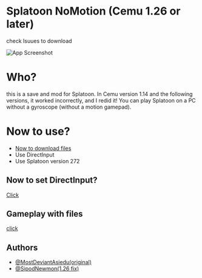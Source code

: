 
# Splatoon NoMotion (Cemu 1.26 or later)

check Isuues to download

![App Screenshot](https://cdn.discordapp.com/attachments/1005861052510117948/1005861123108647073/1con.png)

# Who?
this is a save and mod for Splatoon. In Cemu version 1.14 and the following versions, 
it worked incorrectly, and I redid it!  You can play Splatoon on a PC without a gyroscope (without a motion gamepad).

# Now to use?
 - [Now to download files](https://www.youtube.com/watch?v=bk0EtuDO3DQ&t)
 - Use DirectInput
 - Use Splatoon version 272





## Now to set DirectInput?
 [Click](https://youtu.be/bk0EtuDO3DQ?t=211)






## Gameplay with files

[click](https://youtu.be/bk0EtuDO3DQ?t=231)

## Authors

- [@MostDeviantAsiedu(original)](https://www.youtube.com/c/MostDeviantAsiedu)
- [@SipodNewmon(1.26 fix)](https://www.youtube.com/c/MostDeviantAsiedu)


